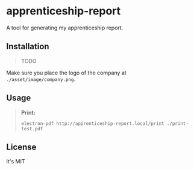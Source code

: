 # apprenticeship-report

A tool for generating my apprenticeship report.

## Installation

> TODO

Make sure you place the logo of the company at `./asset/image/company.png`.

## Usage

> **Print:**
> ```
> electron-pdf http://apprenticeship-report.local/print ./print-test.pdf
> ```

## License

It's MIT
